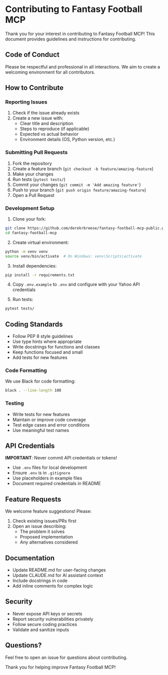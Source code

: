 # Contributing to Fantasy Football MCP

Thank you for your interest in contributing to Fantasy Football MCP! This document provides guidelines and instructions for contributing.

## Code of Conduct

Please be respectful and professional in all interactions. We aim to create a welcoming environment for all contributors.

## How to Contribute

### Reporting Issues

1. Check if the issue already exists
2. Create a new issue with:
   - Clear title and description
   - Steps to reproduce (if applicable)
   - Expected vs actual behavior
   - Environment details (OS, Python version, etc.)

### Submitting Pull Requests

1. Fork the repository
2. Create a feature branch (`git checkout -b feature/amazing-feature`)
3. Make your changes
4. Run tests (`pytest tests/`)
5. Commit your changes (`git commit -m 'Add amazing feature'`)
6. Push to your branch (`git push origin feature/amazing-feature`)
7. Open a Pull Request

### Development Setup

1. Clone your fork:
```bash
git clone https://github.com/derekrbreese/fantasy-football-mcp-public.git
cd fantasy-football-mcp
```

2. Create virtual environment:
```bash
python -m venv venv
source venv/bin/activate  # On Windows: venv\Scripts\activate
```

3. Install dependencies:
```bash
pip install -r requirements.txt
```

4. Copy `.env.example` to `.env` and configure with your Yahoo API credentials

5. Run tests:
```bash
pytest tests/
```

## Coding Standards

- Follow PEP 8 style guidelines
- Use type hints where appropriate
- Write docstrings for functions and classes
- Keep functions focused and small
- Add tests for new features

### Code Formatting

We use Black for code formatting:
```bash
black . --line-length 100
```

### Testing

- Write tests for new features
- Maintain or improve code coverage
- Test edge cases and error conditions
- Use meaningful test names

## API Credentials

**IMPORTANT**: Never commit API credentials or tokens!

- Use `.env` files for local development
- Ensure `.env` is in `.gitignore`
- Use placeholders in example files
- Document required credentials in README

## Feature Requests

We welcome feature suggestions! Please:

1. Check existing issues/PRs first
2. Open an issue describing:
   - The problem it solves
   - Proposed implementation
   - Any alternatives considered

## Documentation

- Update README.md for user-facing changes
- Update CLAUDE.md for AI assistant context
- Include docstrings in code
- Add inline comments for complex logic

## Security

- Never expose API keys or secrets
- Report security vulnerabilities privately
- Follow secure coding practices
- Validate and sanitize inputs

## Questions?

Feel free to open an issue for questions about contributing.

Thank you for helping improve Fantasy Football MCP!